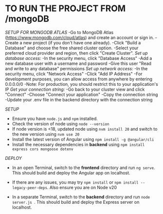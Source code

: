 # TO RUN THE PROJECT FROM /mongoDB

*SETUP FOR MONGODB ATLAS*
-Go to MongoDB Atlas (https://www.mongodb.com/cloud/atlas) and create an account or sign in.
-Create a new project (if you don't have one already).
-Click "Build a Database" and choose the free shared cluster option.
-Select your preferred cloud provider and region, then click "Create Cluster".
*Set up database access:*
-In the security menu, click "Database Access"
-Add a new database user with a username and password
-Give this user "Read and write to any database" permissions
*Set up network access:*
-In the security menu, click "Network Access"
-Click "Add IP Address"
-For development purposes, you can allow access from anywhere by entering 0.0.0.0/0
-Note: For production, you should restrict this to your application's IP
*Get your connection string:*
-Go back to your cluster view and click "Connect"
-Choose "Connect your application"
-Copy the connection string
-Update your .env file in the backend directory with the connection string

*SETUP*
- Ensure you have `node.js` and `npm` installed.
- Check the version of node using `node --version`
- If node version is <18, updated node using `nvm install 20` and switch to the new version using `nvm use 20`
- Install the latest version of Angular using `npm install -g @angular/cli`
- Install the necessary dependencies in **backend** using `npm install express cors mongoose dotenv`

*DEPLOY*
- In an open Terminal, switch to the **frontend** directory and run `ng serve`. This should build and deploy the Angular app on localhost.
- If there are any issues, you may try `npm install` or `npm install --legacy-peer-deps`. Also ensure you are on Node v20

- In a separate Terminal, switch to the **backend** directory and run `node server.js `. This should build and deploy the Express server on localhost.

